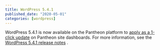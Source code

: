 ```yaml
---
title: WordPress 5.4.1
published_date: "2020-05-01"
categories: [wordpress]
---
```

WordPress 5.4.1 is now available on the Pantheon platform to [apply as a 1-click update](/core-updates) on Pantheon site dashboards.
For more information, see the [WordPress 5.4.1 release notes](https://wordpress.org/news/2020/04/wordpress-5-4-1/) .

